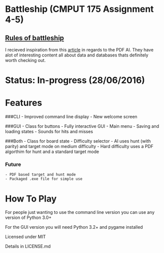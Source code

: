 # Battleship (CMPUT 175 Assignment 4-5)
  [Rules of battleship](https://en.wikipedia.org/wiki/Battleship_(game)#Description)
  ---
  I recieved inspiration from this [article](http://www.datagenetics.com/blog/december32011/) in regards to the PDF AI. They have alot of interesting content all about data and databases thats definitely worth checking out. 
  
# Status: In-progress (28/06/2016)

# Features
  
###CLI
    - Improved command line display
    - New welcome screen
 
###GUI
    - Class for buttons
    - Fully interactive GUI
    - Main menu
    - Saving and loading states
    - Sounds for hits and misses
 
###Both
    - Class for board state 
    - Difficulty selector
    - AI uses hunt (with parity) and target mode on medium difficulty
    - Hard difficulty uses a PDF algorthim for hunt and a standard target mode


### Future
    - PDF based target and hunt mode
    - Packaged .exe file for simple use

# How To Play

For people just wanting to use the command line version you can use any version of Python 3.0+ 

For the GUI version you will need Python 3.2+ and pygame installed

Licensed under MIT

Details in LICENSE.md
